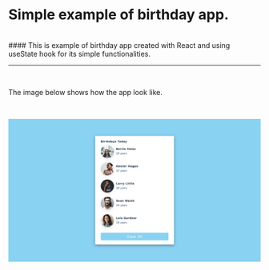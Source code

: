 # Simple example of birthday app.

</br>
#### This is example of birthday app created with React and using useState hook for its simple functionalities.

---

</br>
<p> The image below shows how the app look like. </p>

</br>

![image](./public/assets/birthday-app.jpg)
